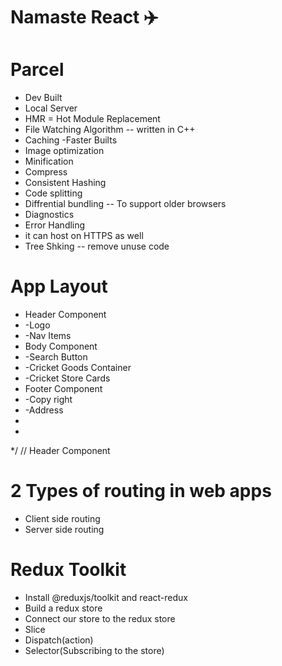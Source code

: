 # Namaste React ✈️


# Parcel
- Dev Built
- Local Server
- HMR = Hot Module Replacement
- File Watching Algorithm -- written in C++
- Caching  -Faster Builts
- Image optimization
- Minification
- Compress
- Consistent Hashing
- Code splitting
- Diffrential bundling -- To support older browsers
- Diagnostics
- Error Handling
- it can host on HTTPS as well
- Tree Shking -- remove unuse code

# App Layout
 * Header Component
 *    -Logo
 *    -Nav Items
 * Body Component
 *    -Search Button
 *    -Cricket Goods Container
 *    -Cricket Store Cards 
 * Footer Component
 *    -Copy right
 *    -Address
 * 
 * 
 */
// Header Component

# 2 Types of routing in web apps
- Client side routing
- Server side routing

# Redux Toolkit
- Install @reduxjs/toolkit and react-redux
- Build a redux store
- Connect our store to the redux store
- Slice
- Dispatch(action)
- Selector(Subscribing to the store)
